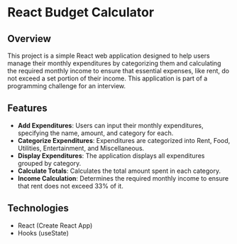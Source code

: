 # React Budget Calculator

## Overview

This project is a simple React web application designed to help users manage their monthly expenditures by categorizing them and calculating the required monthly income to ensure that essential expenses, like rent, do not exceed a set portion of their income. This application is part of a programming challenge for an interview.

## Features

- **Add Expenditures**: Users can input their monthly expenditures, specifying the name, amount, and category for each.
- **Categorize Expenditures**: Expenditures are categorized into Rent, Food, Utilities, Entertainment, and Miscellaneous.
- **Display Expenditures**: The application displays all expenditures grouped by category.
- **Calculate Totals**: Calculates the total amount spent in each category.
- **Income Calculation**: Determines the required monthly income to ensure that rent does not exceed 33% of it.

## Technologies

- React (Create React App)
- Hooks (useState)
